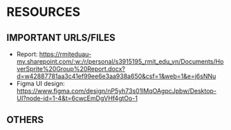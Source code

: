 # RESOURCES
## IMPORTANT URLS/FILES
- Report: https://rmiteduau-my.sharepoint.com/:w:/r/personal/s3915195_rmit_edu_vn/Documents/HoverSprite%20Group%20Report.docx?d=w42887781aa3c41ef99ee6e3aa938a650&csf=1&web=1&e=j6sNNu
- Figma UI design: https://www.figma.com/design/nP5yh73s01lMqOAgpcJpbw/Desktop-UI?node-id=1-4&t=6cwcEmDgVHf4gtOo-1

## OTHERS
